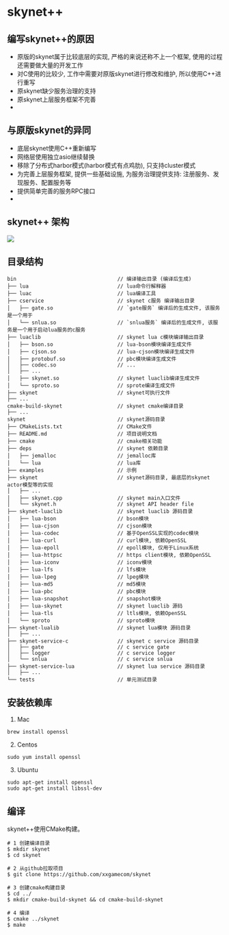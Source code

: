 skynet++
==========

## 编写skynet++的原因

* 原版的skynet属于比较底层的实现, 严格的来说还称不上一个框架, 使用的过程还需要做大量的开发工作
* 对C使用的比较少, 工作中需要对原版skynet进行修改和维护, 所以使用C++进行重写
* 原skynet缺少服务治理的支持
* 原skynet上层服务框架不完善
* 

## 与原版skynet的异同

* 底层skynet使用C++重新编写
* 网络层使用独立asio继续替换
* 移除了分布式harbor模式(harbor模式有点鸡肋), 只支持cluster模式
* 为完善上层服务框架, 提供一些基础设施, 为服务治理提供支持: 注册服务、发现服务、配置服务等
* 提供简单完善的服务RPC接口
*

## skynet++ 架构
![](docs/framework_architecture.jpg "")

## 目录结构
```
bin                                 // 编译输出目录 (编译后生成)
├── lua                             // lua命令行解释器
├── luac                            // lua编译工具
├── cservice                        // skynet c服务 编译输出目录
│   ├── gate.so                     // `gate服务` 编译后的生成文件, 该服务是一个用于 
│   └── snlua.so                    // `snlua服务` 编译后的生成文件, 该服务是一个用于启动lua服务的c服务
├── luaclib                         // skynet lua c模块编译输出目录
│   ├── bson.so                     // lua-bson模块编译生成文件
│   ├── cjson.so                    // lua-cjson模块编译生成文件
│   ├── protobuf.so                 // pbc模块编译生成文件
│   ├── codec.so                    // ...
│   ├── ...
│   ├── skynet.so                   // skynet luaclib编译生成文件
│   └── sproto.so                   // sprote编译生成文件
├── skynet                          // skynet可执行文件
├── ...
cmake-build-skynet                  // skynet cmake编译目录
├── ...
skynet                              // skynet源码目录
├── CMakeLists.txt                  // CMake文件
├── README.md                       // 项目说明文档
├── cmake                           // cmake相关功能
├── deps                            // skynet 依赖目录
│   ├── jemalloc                    // jemalloc库
│   └── lua                         // lua库
├── examples                        // 示例
├── skynet                          // skynet源码目录, 最底层的skynet actor模型等的实现
│   ├── ...
│   ├── skynet.cpp                  // skynet main入口文件
│   └── skynet.h                    // skynet API header file
├── skynet-luaclib                  // skynet luaclib 源码目录
│   ├── lua-bson                    // bson模块
│   ├── lua-cjson                   // cjson模块
│   ├── lua-codec                   // 基于OpenSSL实现的codec模块
│   ├── lua-curl                    // curl模块, 依赖OpenSSL
│   ├── lua-epoll                   // epoll模块, 仅用于Linux系统
│   ├── lua-httpsc                  // https client模块, 依赖OpenSSL
│   ├── lua-iconv                   // iconv模块
│   ├── lua-lfs                     // lfs模块
│   ├── lua-lpeg                    // lpeg模块
│   ├── lua-md5                     // md5模块
│   ├── lua-pbc                     // pbc模块
│   ├── lua-snapshot                // snapshot模块
│   ├── lua-skynet                  // skynet luaclib 源码
│   ├── lua-tls                     // ltls模块, 依赖OpenSSL
│   └── sproto                      // sproto模块
├── skynet-lualib                   // skynet lua模块 源码目录
│   ├── ...
├── skynet-service-c                // skynet c service 源码目录
│   ├── gate                        // c service gate
│   ├── logger                      // c service logger
│   └── snlua                       // c service snlua
├── skynet-service-lua              // skynet lua service 源码目录
│   ├── ...
└── tests                           // 单元测试目录
```

## 安装依赖库

1. Mac
```shell
brew install openssl
```

2. Centos
```shell
sudo yum install openssl
```

3. Ubuntu
```shell
sudo apt-get install openssl
sudo apt-get install libssl-dev
```

## 编译
skynet++使用CMake构建。

```shell
# 1 创建编译目录
$ mkdir skynet
$ cd skynet

# 2 从github拉取项目
$ git clone https://github.com/xxgamecom/skynet

# 3 创建cmake构建目录
$ cd ../
$ mkdir cmake-build-skynet && cd cmake-build-skynet

# 4 编译
$ cmake ../skynet
$ make
```


